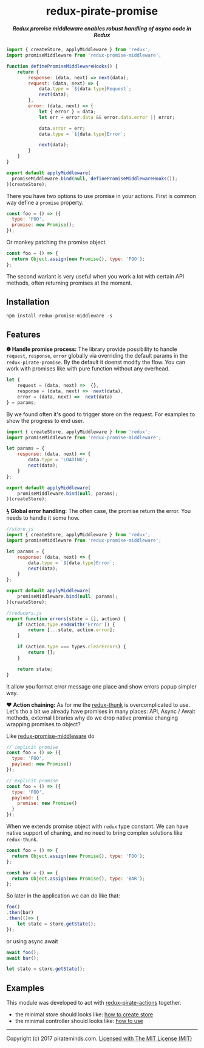 <h1 align="center">redux-pirate-promise</h1>

<h5 align="center">Redux promise middleware enables robust handling of async code in Redux</h5>

```js
import { createStore, applyMiddleware } from 'redux';
import promiseMiddleware from 'redux-promise-middleware';

function definePromiseMiddlewareHooks() {
    return {
        response: (data, next) => next(data);
        request: (data, next) => {
            data.type = `${data.type}Request`;
            next(data);
        },
        error: (data, next) => {
            let { error } = data;
            let err = error.data && error.data.error || error;

            data.error = err;
            data.type = `${data.type}Error`;

            next(data);
        }
    }
}

export default applyMiddleware(
  promiseMiddleware.bind(null, definePromiseMiddlewareHooks());
)(createStore);
```

There you have two options to use promise in your actions. First is common way define a `promise` property.

```js
const foo = () => ({
  type: 'FOO',
  promise: new Promise();
});
```

Or monkey patching the promise object.

```js
const foo = () => {
  return Object.assign(new Promise(), type: 'FOO');
};
```

The second wariant is very useful when you work a lot with certain API methods, often returning promises at the moment.

## Installation
`npm install redux-promise-middleware -s`

## Features
__&#10049; Handle promise process:__
The library provide possibility to handle `request`, `response`, `error` globally via overriding the default params in the `redux-pirate-promise`. By the default it doenst modify the flow. You can work with promises like with pure function without any overhead.

```js
let {
    request = (data, next) =>  {},
    response = (data, next) =>  next(data),
    error = (data, next) =>  next(data)
} = params;
```

By we found often it's good to trigger store on the request. For examples to show the progress to end user.

```js
import { createStore, applyMiddleware } from 'redux';
import promiseMiddleware from 'redux-promise-middleware';

let params = {
    response: (data, next) => {
        data.type = 'LOADING';
        next(data);
    }
};

export default applyMiddleware(
    promiseMiddleware.bind(null, params);
)(createStore);
```

__&#991; Global error handling:__
The often case, the promise return the error. You needs to handle it some how.

```js
//store.js
import { createStore, applyMiddleware } from 'redux';
import promiseMiddleware from 'redux-promise-middleware';

let params = {
    response: (data, next) => {
        data.type = `${data.type}Error`;
        next(data);
    }
};

export default applyMiddleware(
    promiseMiddleware.bind(null, params);
)(createStore);
```

```js
//reducers.js
export function errors(state = [], action) {
    if (action.type.endsWith('Error')) {
        return [...state, action.error];
    }

    if (action.type === types.clearErrors) {
        return [];
    }

    return state;
}
```

It allow you format error message one place and show errors popup simpler way.

__&#10084; Action chaining:__
As for me the [redux-thunk](https://github.com/gaearon/redux-thunk) is overcomplicated to use. Let's tho a bit we already have promises in many places: API, Async / Await methods, external libraries why do we drop native promise changing wrapping promises to object? 

Like [redux-promise-middleware](https://github.com/pburtchaell/redux-promise-middleware/blob/master/docs/introduction.md) do

```js
// implicit promise
const foo = () => ({
  type: 'FOO',
  payload: new Promise()
});

// explicit promise
const foo = () => ({
  type: 'FOO',
  payload: {
    promise: new Promise()
  }
});
```

When we extends promise object with `redux` type constant. We can have native support of chaning, and no need to bring complex solutions like `redux-thunk`. 

```js
const foo = () => {
  return Object.assign(new Promise(), type: 'FOO');
};

const bar = () => {
  return Object.assign(new Promise(), type: 'BAR');
};
```

So later in the application we can do like that:

```js
foo()
.then(bar)
.then(()=> {
    let state = store.getState();
});
```

or using async await

```js
await foo();
await bar();

let state = store.getState();
```

## Examples

This module was developed to act with [redux-pirate-actions](https://github.com/pirateminds/redux-pirate-actions) together. 

- the minimal store should looks like: [how to create store](https://gist.github.com/wegorich/2c6a8c2478f9ffce108b5a972fa37fd4
)
- the minimal controller should looks like: [how to use](https://gist.github.com/wegorich/d3ec7dd2fe324697bf0d37d3d5caece8)

---
Copyright (c) 2017 pirateminds.com. [Licensed with The MIT License (MIT)](/LICENSE)
